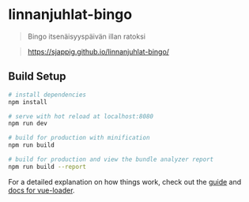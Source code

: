 # linnanjuhlat-bingo

> Bingo itsenäisyyspäivän illan ratoksi

> https://sjappig.github.io/linnanjuhlat-bingo/

## Build Setup

``` bash
# install dependencies
npm install

# serve with hot reload at localhost:8080
npm run dev

# build for production with minification
npm run build

# build for production and view the bundle analyzer report
npm run build --report
```

For a detailed explanation on how things work, check out the [guide](http://vuejs-templates.github.io/webpack/) and [docs for vue-loader](http://vuejs.github.io/vue-loader).
